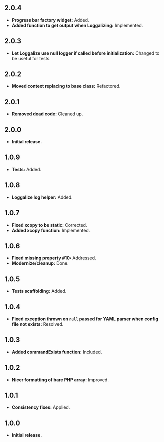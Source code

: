 ## 2.0.4
- **Progress bar factory widget:** Added.
- **Added function to get output when Loggalizing:** Implemented.

## 2.0.3
- **Let Loggalize use null logger if called before initialization:** Changed to be useful for tests.

## 2.0.2
- **Moved context replacing to base class:** Refactored.

## 2.0.1
- **Removed dead code:** Cleaned up.

## 2.0.0
- **Initial release.**

## 1.0.9
- **Tests:** Added.

## 1.0.8
- **Loggalize log helper:** Added.

## 1.0.7
- **Fixed xcopy to be static:** Corrected.
- **Added xcopy function:** Implemented.

## 1.0.6
- **Fixed missing property #10:** Addressed.
- **Modernize/cleanup:** Done.

## 1.0.5
- **Tests scaffolding:** Added.

## 1.0.4
- **Fixed exception thrown on `null` passed for YAML parser when config file not exists:** Resolved.

## 1.0.3
- **Added commandExists function:** Included.

## 1.0.2
- **Nicer formatting of bare PHP array:** Improved.

## 1.0.1
- **Consistency fixes:** Applied.

## 1.0.0
- **Initial release.**
